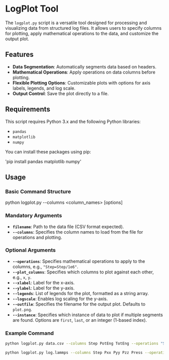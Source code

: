 # LogPlot Tool

The `logplot.py` script is a versatile tool designed for processing and visualizing data from structured log files. It allows users to specify columns for plotting, apply mathematical operations to the data, and customize the output plot.

## Features

- **Data Segmentation**: Automatically segments data based on headers.
- **Mathematical Operations**: Apply operations on data columns before plotting.
- **Flexible Plotting Options**: Customizable plots with options for axis labels, legends, and log scale.
- **Output Control**: Save the plot directly to a file.

## Requirements

This script requires Python 3.x and the following Python libraries:
- `pandas`
- `matplotlib`
- `numpy`

You can install these packages using pip:

'pip install pandas matplotlib numpy'

## Usage

### Basic Command Structure

python logplot.py <filename> --columns <column_names> [options]

### Mandatory Arguments

- **`filename`**: Path to the data file (CSV format expected).
- **`--columns`**: Specifies the column names to load from the file for operations and plotting.

### Optional Arguments

- **`--operations`**: Specifies mathematical operations to apply to the columns, e.g., `"Step=Step/1e6"`.
- **`--plot_columns`**: Specifies which columns to plot against each other, e.g., `x`, `y`.
- **`--xlabel`**: Label for the x-axis.
- **`--ylabel`**: Label for the y-axis.
- **`--legends`**: List of legends for the plot, formatted as a string array.
- **`--logscale`**: Enables log scaling for the y-axis.
- **`--outfile`**: Specifies the filename for the output plot. Defaults to `plot.png`.
- **`--instance`**: Specifies which instance of data to plot if multiple segments are found. Options are `first`, `last`, or an integer (1-based index).

### Example Command

```bash
python logplot.py data.csv --columns Step PotEng TotEng --operations "Step=Step/1e6" "PE=PotEng/1000" --plot_columns Step PE --xlabel "Timestep (ns)" --ylabel "Potential Energy (kJ)" --legends '["Timestep","Potential Energy"]' --logscale --outfile "energy_plot.png"

python logplot.py log.lammps --columns Step Pxx Pyy Pzz Press --operations "Step=Step/1e6" "Press=Press/100" "Pxx=Pxx/100" "Pyy=Pyy/100" "Pzz=Pzz/100" --instance last --xlabel Timestep --ylabel Pressure --outfile Time_vs_Pressure.png
